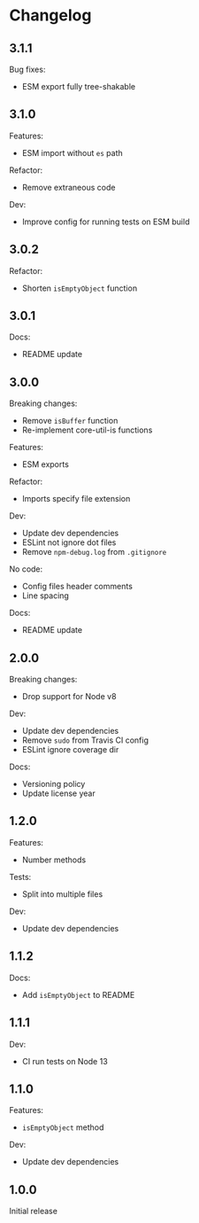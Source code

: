 # Changelog

## 3.1.1

Bug fixes:

* ESM export fully tree-shakable

## 3.1.0

Features:

* ESM import without `es` path

Refactor:

* Remove extraneous code

Dev:

* Improve config for running tests on ESM build

## 3.0.2

Refactor:

* Shorten `isEmptyObject` function

## 3.0.1

Docs:

* README update

## 3.0.0

Breaking changes:

* Remove `isBuffer` function
* Re-implement core-util-is functions

Features:

* ESM exports

Refactor:

* Imports specify file extension

Dev:

* Update dev dependencies
* ESLint not ignore dot files
* Remove `npm-debug.log` from `.gitignore`

No code:

* Config files header comments
* Line spacing

Docs:

* README update

## 2.0.0

Breaking changes:

* Drop support for Node v8

Dev:

* Update dev dependencies
* Remove `sudo` from Travis CI config
* ESLint ignore coverage dir

Docs:

* Versioning policy
* Update license year

## 1.2.0

Features:

* Number methods

Tests:

* Split into multiple files

Dev:

* Update dev dependencies

## 1.1.2

Docs:

* Add `isEmptyObject` to README

## 1.1.1

Dev:

* CI run tests on Node 13

## 1.1.0

Features:

* `isEmptyObject` method

Dev:

* Update dev dependencies

## 1.0.0

Initial release

